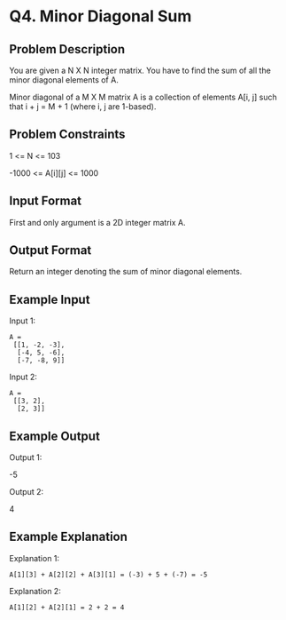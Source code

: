 # Q4. Minor Diagonal Sum
## Problem Description
You are given a N X N integer matrix. You have to find the sum of all the minor diagonal elements of A.

Minor diagonal of a M X M matrix A is a collection of elements A[i, j] such that i + j = M + 1 (where i, j are 1-based).



## Problem Constraints
1 <= N <= 103

-1000 <= A[i][j] <= 1000



## Input Format
First and only argument is a 2D integer matrix A.



## Output Format
Return an integer denoting the sum of minor diagonal elements.



## Example Input
Input 1:

    A = 
     [[1, -2, -3],
      [-4, 5, -6],
      [-7, -8, 9]]

Input 2:

    A = 
     [[3, 2],
      [2, 3]]


## Example Output
Output 1:

 -5 

Output 2:

 4 


## Example Explanation
Explanation 1:

    A[1][3] + A[2][2] + A[3][1] = (-3) + 5 + (-7) = -5

Explanation 2:

    A[1][2] + A[2][1] = 2 + 2 = 4

